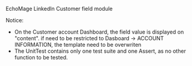EchoMage LinkedIn Customer field module

Notice:
- On the Customer account Dashboard, the field value is displayed on "content".
    if need to be restricted to Dasboard -> ACCOUNT INFORMATION, the template need to be overwriten
- The UnitTest contains only one test suite and one Assert, as no other function to be tested.
